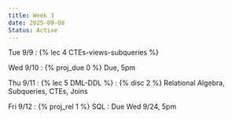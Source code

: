```yaml
---
title: Week 3
date: 2025-09-08
Status: Active
---
```


Tue 9/9
: {% lec 4 CTEs-views-subqueries %}

Wed 9/10
: {% proj_due 0 %} Due, 5pm

Thu 9/11
: {% lec 5 DML-DDL %}
: {% disc 2 %} Relational Algebra, Subqueries, CTEs, Joins

Fri 9/12
: {% proj_rel 1 %} SQL
  : Due Wed 9/24, 5pm
